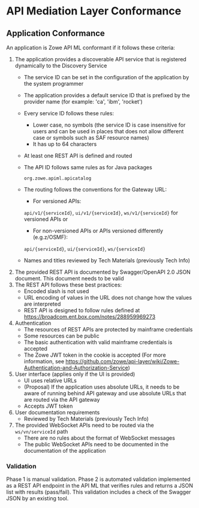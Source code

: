 # API Mediation Layer Conformance

## Application Conformance

An application is Zowe API ML conformant if it follows these criteria:

1. The application provides a discoverable API service that is registered dynamically to the Discovery Service
   - The service ID can be set in the configuration of the application by the system programmer
   - The application provides a default service ID that is prefixed by the provider name (for example: 'ca', 'ibm', 'rocket')
   - Every service ID follows these rules:
     - Lower case, no symbols (the service ID is case insensitive for users and can be used in places that does not allow different case or symbols such as SAF resource names)
     - It has up to 64 characters
   - At least one REST API is defined and routed
   - The API ID follows same rules as for Java packages

      `org.zowe.apiml.apicatalog`

   - The routing follows the conventions for the Gateway URL:
     - For versioned APIs:

      `api/v1/{serviceId}`, `ui/v1/{serviceId}`, `ws/v1/{serviceId}` for versioned APIs or
     - For non-versioned APIs or APIs versioned differently (e.g.z/OSMF):

      `api/{serviceId}`, `ui/{serviceId}`, `ws/{serviceId}`
   - Names and titles reviewed by Tech Materials (previously Tech Info)
2. The provided REST API is documented by Swagger/OpenAPI 2.0 JSON document. This document needs to be valid
3. The REST API follows these best practices:
   - Encoded slash is not used
   - URL encoding of values in the URL does not change how the values are interpreted
   - REST API is designed to follow rules defined at https://broadcom.ent.box.com/notes/288959969273
4. Authentication
   - The resources of REST APIs are protected by mainframe credentials
   - Some resources can be public
   - The basic authentication with valid mainframe credentials is accepted
   - The Zowe JWT token in the cookie is accepted (For more information, see https://github.com/zowe/api-layer/wiki/Zowe-Authentication-and-Authorization-Service)
5. User interface (applies only if the UI is provided)
   - UI uses relative URLs
   - (Proposal) If the application uses absolute URLs, it needs to be aware of running behind API gateway and use absolute URLs that are routed via the API gateway
   - Accepts JWT token
6. User documentation requirements
   - Reviewed by Tech Materials (previously Tech Info)  
7. The provided WebSocket APIs need to be routed via the `ws/vn/serviceId` path
   - There are no rules about the format of WebSocket messages
   - The public WebSocket APIs need to be documented in the documentation of the application

### Validation 

Phase 1 is manual validation. Phase 2 is automated validation implemented as a REST API endpoint in the API ML that verifies rules and returns a JSON list with results (pass/fail). This validation includes a check of the Swagger JSON by an existing tool.
